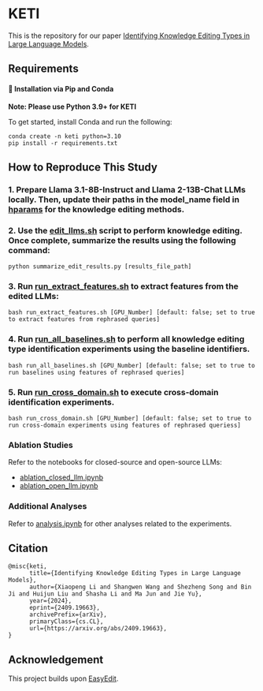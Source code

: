 # KETI
This is the repository for our paper [Identifying Knowledge Editing Types in Large Language Models](https://arxiv.org/abs/2409.19663).

## Requirements

#### 🔧 Installation via Pip and Conda

**Note: Please use Python 3.9+ for KETI**

To get started, install Conda and run the following:

```shell
conda create -n keti python=3.10
pip install -r requirements.txt
```

## How to Reproduce This Study

### 1. Prepare Llama 3.1-8B-Instruct and Llama 2-13B-Chat LLMs locally. Then, update their paths in the **model_name** field in [hparams](./hparams/) for the knowledge editing methods.

### 2. Use the [edit_llms.sh](./edit_llms.sh) script to perform knowledge editing. Once complete, summarize the results using the following command:

```shell
python summarize_edit_results.py [results_file_path]
```

### 3. Run [run_extract_features.sh](./run_extract_features.sh) to extract features from the edited LLMs:

```shell
bash run_extract_features.sh [GPU_Number] [default: false; set to true to extract features from rephrased queries]
```

### 4. Run [run_all_baselines.sh](./run_all_baselines.sh) to perform all knowledge editing type identification experiments using the baseline identifiers.
```shell
bash run_all_baselines.sh [GPU_Number] [default: false; set to true to run baselines using features of rephrased queries]
```

### 5. Run [run_cross_domain.sh](./run_cross_domain.sh) to execute cross-domain identification experiments.
```shell
bash run_cross_domain.sh [GPU_Number] [default: false; set to true to run cross-domain experiments using features of rephrased queriess]
```

### Ablation Studies

Refer to the notebooks for closed-source and open-source LLMs:

- [ablation_closed_llm.ipynb](./ablation_closed_llm.ipynb)
- [ablation_open_llm.ipynb](./ablation_open_llm.ipynb)

### Additional Analyses

Refer to [analysis.ipynb](./analysis.ipynb) for other analyses related to the experiments.

## Citation
```
@misc{keti,
      title={Identifying Knowledge Editing Types in Large Language Models}, 
      author={Xiaopeng Li and Shangwen Wang and Shezheng Song and Bin Ji and Huijun Liu and Shasha Li and Ma Jun and Jie Yu},
      year={2024},
      eprint={2409.19663},
      archivePrefix={arXiv},
      primaryClass={cs.CL},
      url={https://arxiv.org/abs/2409.19663}, 
}
```

## Acknowledgement

This project builds upon [EasyEdit](https://github.com/zjunlp/EasyEdit).